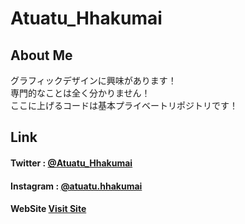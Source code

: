 # Atuatu_Hhakumai  

## About Me
グラフィックデザインに興味があります！   
専門的なことは全く分かりません！  
ここに上げるコードは基本プライベートリポジトリです！

## Link  
#### Twitter : <a href="https://x.com/Atuatu_Hhakumai" target="_blank">@Atuatu_Hhakumai</a>
#### Instagram : <a href="https://www.instagram.com/atuatu.hhakumai/" target="_blank">@atuatu.hhakumai</a>
#### WebSite <a href="https://Atuatu-Hhakumai.github.io" target="_blank">Visit Site</a>
